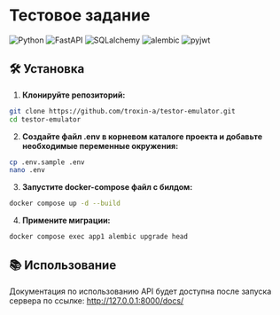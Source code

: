 # Тестовое задание

![Python](https://img.shields.io/badge/Python-3.10-blue)
![FastAPI](https://img.shields.io/badge/FastAPI-0.115-lightgreen)
![SQLalchemy](https://img.shields.io/badge/SQLalchemy-2.0-red)
![alembic](https://img.shields.io/badge/Alembic-1.13-red)
![pyjwt](https://img.shields.io/badge/Pyjwt-2.9-gray)


## 🛠️ Установка

1. **Клонируйте репозиторий:**

```bash
git clone https://github.com/troxin-a/testor-emulator.git
cd testor-emulator
```

2. **Создайте файл .env в корневом каталоге проекта и добавьте необходимые переменные окружения:**

```bash
cp .env.sample .env
nano .env
```

3. **Запустите docker-compose файл с билдом:**

```bash
docker compose up -d --build
```

4. **Примените миграции:**

```bash
docker compose exec app1 alembic upgrade head
```

## 📚️ Использование
Документация по использованию API будет доступна после запуска сервера по ссылке: http://127.0.0.1:8000/docs/
